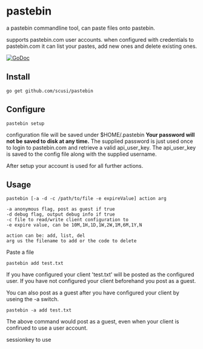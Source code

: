 # pastebin

a pastebin commandline tool, can paste files onto pastebin.

supports pastebin.com user accounts. when configured with credentials to pastebin.com
it can list your pastes, add new ones and delete existing ones.

[![GoDoc](https://godoc.org/github.com/scusi/pastebin?status.svg)](https://godoc.org/github.com/scusi/pastebin)

## Install

```go get github.com/scusi/pastebin```

## Configure

```pastebin setup```

configuration file will be saved under $HOME/.pastebin
**Your password will not be saved to disk at any time.**
The supplied password is just used once to login to pastebin.com and retrieve a valid api_user_key.
The api_user_key is saved to the config file along with the supplied username.

After setup your account is used for all further actions.

## Usage

```
pastebin [-a -d -c /path/to/file -e expireValue] action arg

-a anonymous flag, post as guest if true
-d debug flag, output debug info if true
-c file to read/write client configuration to
-e expire value, can be 10M,1H,1D,1W,2W,1M,6M,1Y,N

action can be: add, list, del
arg us the filename to add or the code to delete
```

Paste a file 

```pastebin add test.txt```

If you have configured your client 'test.txt' will be posted as the configured user.
If you have not configured your client beforehand you post as a guest.

You can also post as a guest after you have configured your client by useing the -a switch.

```pastebin -a add test.txt```

The above command would post as a guest, even when your client is confirued to use a user account.

sessionkey to use
```
